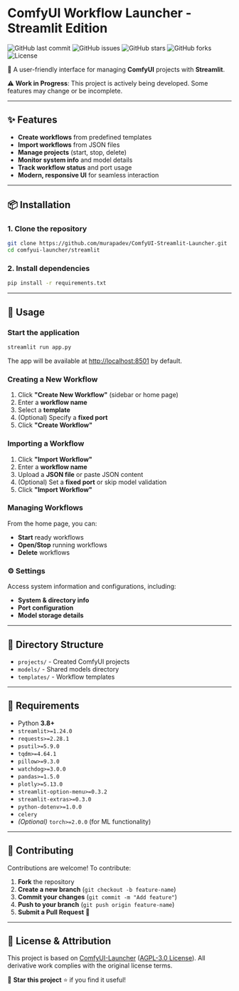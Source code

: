   # ComfyUI Workflow Launcher - Streamlit Edition

![GitHub last commit](https://img.shields.io/github/last-commit/murapadev/ComfyUI-Streamlit-Launcher)
![GitHub issues](https://img.shields.io/github/issues/murapadev/ComfyUI-Streamlit-Launcher)
![GitHub stars](https://img.shields.io/github/stars/murapadev/ComfyUI-Streamlit-Launcher?style=social)
![GitHub forks](https://img.shields.io/github/forks/murapadev/ComfyUI-Streamlit-Launcher?style=social)
![License](https://img.shields.io/github/license/murapadev/ComfyUI-Streamlit-Launcher)

🚀 A user-friendly interface for managing **ComfyUI** projects with **Streamlit**.

⚠️ **Work in Progress**: This project is actively being developed. Some features may change or be incomplete.

---

## ✨ Features

- **Create workflows** from predefined templates
- **Import workflows** from JSON files
- **Manage projects** (start, stop, delete)
- **Monitor system info** and model details
- **Track workflow status** and port usage
- **Modern, responsive UI** for seamless interaction

---

## 📦 Installation

### 1. Clone the repository

```bash
git clone https://github.com/murapadev/ComfyUI-Streamlit-Launcher.git
cd comfyui-launcher/streamlit
```

### 2. Install dependencies

```bash
pip install -r requirements.txt
```

---

## 🚀 Usage

### Start the application

```bash
streamlit run app.py
```

The app will be available at [http://localhost:8501](http://localhost:8501) by default.

### Creating a New Workflow

1. Click **"Create New Workflow"** (sidebar or home page)
2. Enter a **workflow name**
3. Select a **template**
4. (Optional) Specify a **fixed port**
5. Click **"Create Workflow"**

### Importing a Workflow

1. Click **"Import Workflow"**
2. Enter a **workflow name**
3. Upload a **JSON file** or paste JSON content
4. (Optional) Set a **fixed port** or skip model validation
5. Click **"Import Workflow"**

### Managing Workflows

From the home page, you can:

- **Start** ready workflows
- **Open/Stop** running workflows
- **Delete** workflows

### ⚙️ Settings

Access system information and configurations, including:

- **System & directory info**
- **Port configuration**
- **Model storage details**

---

## 📂 Directory Structure

- `projects/` - Created ComfyUI projects
- `models/` - Shared models directory
- `templates/` - Workflow templates

---

## 📌 Requirements

- Python **3.8+**
- `streamlit>=1.24.0`
- `requests>=2.28.1`
- `psutil>=5.9.0`
- `tqdm>=4.64.1`
- `pillow>=9.3.0`
- `watchdog>=3.0.0`
- `pandas>=1.5.0`
- `plotly>=5.13.0`
- `streamlit-option-menu>=0.3.2`
- `streamlit-extras>=0.3.0`
- `python-dotenv>=1.0.0`
- `celery`
- *(Optional)* `torch>=2.0.0` (for ML functionality)

---

## 🤝 Contributing

Contributions are welcome! To contribute:

1. **Fork** the repository
2. **Create a new branch** (`git checkout -b feature-name`)
3. **Commit your changes** (`git commit -m "Add feature"`)
4. **Push to your branch** (`git push origin feature-name`)
5. **Submit a Pull Request** 🚀

---

## 📜 License & Attribution

This project is based on [ComfyUI-Launcher](https://github.com/ComfyWorkflows/ComfyUI-Launcher) ([AGPL-3.0 License](https://github.com/ComfyWorkflows/ComfyUI-Launcher/blob/bb6690462780abecaa733814d02f8ccee1b0a829/server/utils.py)). All derivative work complies with the original license terms.

📌 **Star this project** ⭐ if you find it useful!


